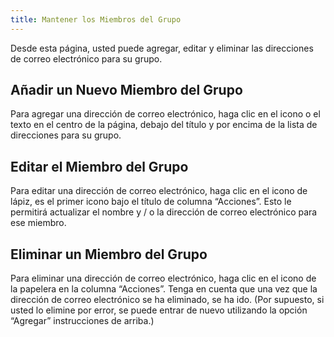```yaml
---
title: Mantener los Miembros del Grupo
---
```


Desde esta página, usted puede agregar, editar y eliminar las direcciones de correo electrónico para su grupo.

## Añadir un Nuevo Miembro del Grupo

Para agregar una dirección de correo electrónico, haga clic en el icono o el texto en el centro de la página, debajo del título y por encima de la lista de direcciones para su grupo.

## Editar el Miembro del Grupo

Para editar una dirección de correo electrónico, haga clic en el icono de lápiz, es el primer icono bajo el título de columna “Acciones”. Esto le permitirá actualizar el nombre y / o la dirección de correo electrónico para ese miembro.

## Eliminar un Miembro del Grupo

Para eliminar una dirección de correo electrónico, haga clic en el icono de la papelera en la columna “Acciones”. Tenga en cuenta que una vez que la dirección de correo electrónico se ha eliminado, se ha ido. (Por supuesto, si usted lo elimine por error, se puede entrar de nuevo utilizando la opción “Agregar” instrucciones de arriba.)
